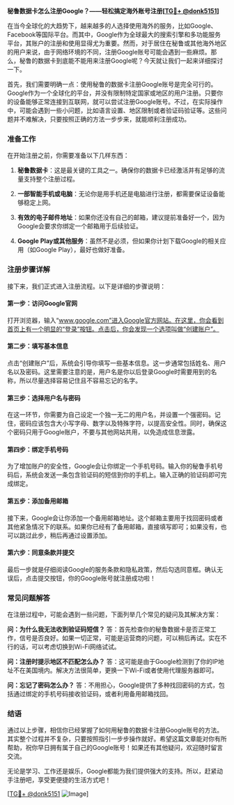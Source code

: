 **秘鲁数据卡怎么注册Google？——轻松搞定海外账号注册[[TG💪+ @donk5151](https://t.me/s/donk5151)]**

在当今全球化的大趋势下，越来越多的人选择使用海外的服务，比如Google、Facebook等国际平台。而其中，Google作为全球最大的搜索引擎和多功能服务平台，其账户的注册和使用显得尤为重要。然而，对于居住在秘鲁或其他海外地区的用户来说，由于网络环境的不同，注册Google账号可能会遇到一些麻烦。那么，秘鲁的数据卡到底能不能用来注册Google呢？今天就让我们一起来详细探讨一下。

首先，我们需要明确一点：使用秘鲁的数据卡注册Google账号是完全可行的。Google作为一个全球化的平台，并没有限制特定国家或地区的用户注册。只要你的设备能够正常连接到互联网，就可以尝试注册Google账号。不过，在实际操作中，可能会遇到一些小问题，比如语言设置、地区限制或者验证码验证等。这些问题并不难解决，只要按照正确的方法一步步来，就能顺利注册成功。

### **准备工作**

在开始注册之前，你需要准备以下几样东西：

1. **秘鲁数据卡**：这是最关键的工具之一。确保你的数据卡已经激活并有足够的流量支持整个注册过程。
   
2. **一部智能手机或电脑**：无论你是用手机还是电脑进行注册，都需要保证设备能够稳定上网。
   
3. **有效的电子邮件地址**：如果你还没有自己的邮箱，建议提前准备好一个，因为Google会要求你绑定一个邮箱用于后续验证。

4. **Google Play或其他服务**：虽然不是必须，但如果你计划下载Google的相关应用（如Google Play），最好也做好准备。

### **注册步骤详解**

接下来，我们正式进入注册流程。以下是详细的步骤说明：

#### **第一步：访问Google官网**
打开浏览器，输入“www.google.com”进入Google官方网站。在这里，你会看到首页上有一个明显的“登录”按钮。点击后，你会发现一个选项叫做“创建账户”。

#### **第二步：填写基本信息**
点击“创建账户”后，系统会引导你填写一些基本信息。这一步通常包括姓名、用户名以及密码。这里需要注意的是，用户名是你以后登录Google时需要用到的名称，所以尽量选择容易记住且不容易忘记的名字。

#### **第三步：选择用户名与密码**
在这一环节，你需要为自己设定一个独一无二的用户名，并设置一个强密码。记住，密码应该包含大小写字母、数字以及特殊字符，以提高安全性。同时，确保这个密码只用于Google账户，不要与其他网站共用，以免造成信息泄露。

#### **第四步：绑定手机号码**
为了增加账户的安全性，Google会让你绑定一个手机号码。输入你的秘鲁手机号码后，系统会发送一条包含验证码的短信到你的手机上。输入正确的验证码即可完成绑定。

#### **第五步：添加备用邮箱**
接下来，Google会让你添加一个备用邮箱地址。这个邮箱主要用于找回密码或者其他紧急情况下的联系。如果你已经有了备用邮箱，直接填写即可；如果没有，也可以跳过此步，稍后再通过设置添加。

#### **第六步：同意条款并提交**
最后一步就是仔细阅读Google的服务条款和隐私政策，然后勾选同意框。确认无误后，点击提交按钮，你的Google账号就注册成功啦！

### **常见问题解答**

在注册过程中，可能会遇到一些问题，下面列举几个常见的疑问及其解决方案：

**问：为什么我无法收到验证码短信？**
答：首先检查你的秘鲁数据卡是否正常工作，信号是否良好。如果一切正常，可能是运营商的问题，可以稍后再试。实在不行的话，可以考虑切换到Wi-Fi网络试试。

**问：注册时提示地区不匹配怎么办？**
答：这可能是由于Google检测到了你的IP地址不在美国境内。解决方法很简单，更换一下Wi-Fi或者使用代理服务器即可。

**问：忘记了密码怎么办？**
答：不用担心，Google提供了多种找回密码的方式，包括通过绑定的手机号码接收验证码，或者利用备用邮箱找回。

### **结语**

通过以上步骤，相信你已经掌握了如何用秘鲁的数据卡注册Google账号的方法。其实整个过程并不复杂，只要按照指引一步步操作就好。希望这篇文章能对你有所帮助，祝你早日拥有属于自己的Google账号！如果还有其他疑问，欢迎随时留言交流。

无论是学习、工作还是娱乐，Google都能为我们提供强大的支持。所以，赶紧动手注册吧，享受更便捷的生活方式吧！

[[TG💪+ @donk5151](https://t.me/s/donk5151) ![Image](https://i.postimg.cc/rwNCRYN7/Snipaste-2025-04-30-17-27-05.png)]
